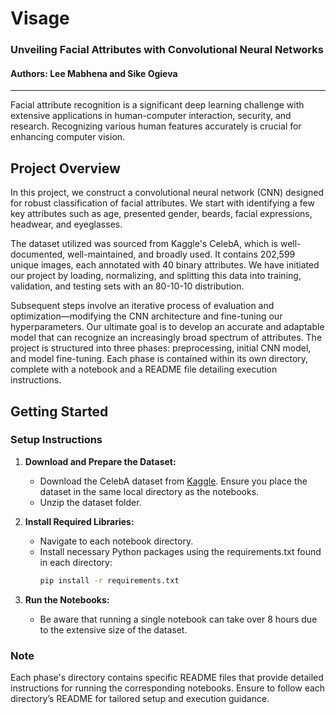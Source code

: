 # Visage
### Unveiling Facial Attributes with Convolutional Neural Networks

#### Authors: Lee Mabhena and Sike Ogieva

---

Facial attribute recognition is a significant deep learning challenge with extensive applications in human-computer interaction, security, and research. Recognizing various human features accurately is crucial for enhancing computer vision.

## Project Overview

In this project, we construct a convolutional neural network (CNN) designed for robust classification of facial attributes. We start with identifying a few key attributes such as age, presented gender, beards, facial expressions, headwear, and eyeglasses.

The dataset utilized was sourced from Kaggle's CelebA, which is well-documented, well-maintained, and broadly used. It contains 202,599 unique images, each annotated with 40 binary attributes. We have initiated our project by loading, normalizing, and splitting this data into training, validation, and testing sets with an 80-10-10 distribution.

Subsequent steps involve an iterative process of evaluation and optimization—modifying the CNN architecture and fine-tuning our hyperparameters. Our ultimate goal is to develop an accurate and adaptable model that can recognize an increasingly broad spectrum of attributes. The project is structured into three phases: preprocessing, initial CNN model, and model fine-tuning. Each phase is contained within its own directory, complete with a notebook and a README file detailing execution instructions.

## Getting Started

### Setup Instructions

1. **Download and Prepare the Dataset:**

   - Download the CelebA dataset from [Kaggle](https://www.kaggle.com/datasets/jessicali9530/celeba-dataset/data). Ensure you place the dataset in the same local directory as the notebooks.
   - Unzip the dataset folder.

2. **Install Required Libraries:**

   - Navigate to each notebook directory.
   - Install necessary Python packages using the requirements.txt found in each directory:
     ```bash
     pip install -r requirements.txt
     ```

3. **Run the Notebooks:**
   - Be aware that running a single notebook can take over 8 hours due to the extensive size of the dataset.

### Note

Each phase's directory contains specific README files that provide detailed instructions for running the corresponding notebooks. Ensure to follow each directory’s README for tailored setup and execution guidance.
